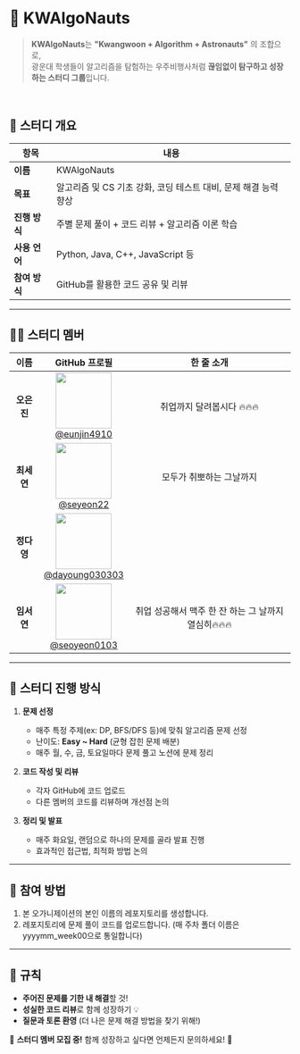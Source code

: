 # 🚀 KWAlgoNauts

> **KWAlgoNauts**는 **"Kwangwoon + Algorithm + Astronauts"** 의 조합으로,  
> 광운대 학생들이 알고리즘을 탐험하는 우주비행사처럼 **끊임없이 탐구하고 성장하는 스터디 그룹**입니다.  

<br>

## 📌 스터디 개요
| 항목 | 내용 |
|------|------|
| **이름** | KWAlgoNauts |
| **목표** | 알고리즘 및 CS 기초 강화, 코딩 테스트 대비, 문제 해결 능력 향상 |
| **진행 방식** | 주별 문제 풀이 + 코드 리뷰 + 알고리즘 이론 학습 |
| **사용 언어** | Python, Java, C++, JavaScript 등 |
| **참여 방식** | GitHub를 활용한 코드 공유 및 리뷰 |

---

## 👨‍🚀 스터디 멤버

| 이름  | GitHub 프로필 | 한 줄 소개 |
|:------:|:--------------:|:------------:|
| **오은진** | <img width="100px" src="https://avatars.githubusercontent.com/u/115154546?v=4"/> <br> [@eunjin4910](https://github.com/Eunjin03) | 취업까지 달려봅시다 🔥🔥🔥 |
| **최세연** | <img width="100px" src="https://avatars.githubusercontent.com/u/103797536?v=4"/> <br> [@seyeon22](https://github.com/seyeon22) | 모두가 취뽀하는 그날까지 |
| **정다영** | <img width="100px" src="https://avatars.githubusercontent.com/u/119166407?v=4"/> <br> [@dayoung030303](https://github.com/dayoung030303) |  |
| **임서연** | <img width="100px" src="https://avatars.githubusercontent.com/u/102738436?v=4"/> <br> [@seoyeon0103](https://github.com/seoyeon0103) | 취업 성공해서 맥주 한 잔 하는 그 날까지 열심히🔥🔥🔥 |

---

## 📆 스터디 진행 방식

1. **문제 선정**  
   - 매주 특정 주제(ex: DP, BFS/DFS 등)에 맞춰 알고리즘 문제 선정  
   - 난이도: **Easy ~ Hard** (균형 잡힌 문제 배분)
   - 매주 월, 수, 금, 토요일마다 문제 풀고 노션에 문제 정리
   
2. **코드 작성 및 리뷰**  
   - 각자 GitHub에 코드 업로드  
   - 다른 멤버의 코드를 리뷰하며 개선점 논의  

3. **정리 및 발표**  
   - 매주 화요일, 랜덤으로 하나의 문제를 골라 발표 진행
   - 효과적인 접근법, 최적화 방법 논의  

---

## 🚀 참여 방법

1. 본 오가니제이션의 본인 이름의 레포지토리를 생성합니다.
2. 레포지토리에 문제 풀이 코드를 업로드합니다. (매 주차 폴더 이름은 yyyymm_week00으로 통일합니다)

---

## 📌 규칙

- **주어진 문제를 기한 내 해결**할 것!
- **성실한 코드 리뷰**로 함께 성장하기 💡
- **질문과 토론 환영** (더 나은 문제 해결 방법을 찾기 위해!)

📢 **스터디 멤버 모집 중!** 함께 성장하고 싶다면 언제든지 문의하세요! 🚀
